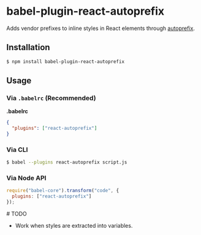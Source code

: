# babel-plugin-react-autoprefix

Adds vendor prefixes to inline styles in React elements through
[autoprefix](https://github.com/uxtemple/autoprefix).

## Installation

```sh
$ npm install babel-plugin-react-autoprefix
```

## Usage

### Via `.babelrc` (Recommended)

**.babelrc**

```json
{
  "plugins": ["react-autoprefix"]
}
```

### Via CLI

```sh
$ babel --plugins react-autoprefix script.js
```

### Via Node API

```javascript
require("babel-core").transform("code", {
  plugins: ["react-autoprefix"]
});
```

# TODO

- Work when styles are extracted into variables.
